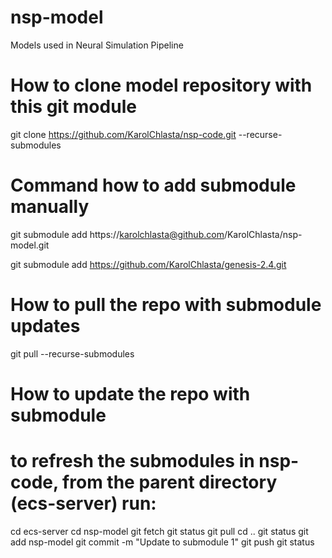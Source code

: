 # nsp-model
Models used in Neural Simulation Pipeline

# How to clone model repository with this git module
git clone https://github.com/KarolChlasta/nsp-code.git --recurse-submodules

# Command how to add submodule manually
git submodule add https://karolchlasta@github.com/KarolChlasta/nsp-model.git

git submodule add https://github.com/KarolChlasta/genesis-2.4.git

# How to pull the repo with submodule updates
git pull --recurse-submodules
# How to update the repo with submodule

# to refresh the submodules in nsp-code, from the parent directory (ecs-server) run:
cd ecs-server
cd nsp-model
git fetch
git status
git pull
cd ..
git status
git add nsp-model
git commit -m "Update to submodule 1"
git push
git status

